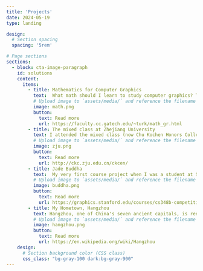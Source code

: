```yaml
---
title: 'Projects'
date: 2024-05-19
type: landing

design:
  # Section spacing
  spacing: '5rem'

# Page sections
sections:
  - block: cta-image-paragraph
    id: solutions
    content:
      items:
        - title: Mathematics for Computer Graphics
          text:  What math should I learn to study computer graphics? This is perhaps the most common question that students ask about computer graphics. My Ph.D. advisor [*Greg Turk*](https://faculty.cc.gatech.edu/~turk/) wrote an article on this topic.
          # Upload image to `assets/media/` and reference the filename here
          image: math.png
          button:
            text: Read more
            url: https://faculty.cc.gatech.edu/~turk/math_gr.html
        - title: The mixed class at Zhejiang University
          text: I attended the mixed class (now Chu Kochen Honors College) at Zhejiang University from 1998 to 2002. The idea behind the mixed class is to create an interdisciplinary environment by bringing together students with diversified backgrounds into the same class.
          # Upload image to `assets/media/` and reference the filename here
          image: zju.png
          button:
            text: Read more
            url: http://ckc.zju.edu.cn/ckcen/
        - title: Jade Buddha
          text:  My very first course project when I was a student at Stanford. I was fascinated with photorealistic rendering back then.  The course work page is still alive after 20+ years.
          # Upload image to `assets/media/` and reference the filename here
          image: buddha.png
          button:
            text: Read more
            url: https://graphics.stanford.edu/courses/cs348b-competition/cs348b-03
        - title: My Hometown, Hangzhou
          text: Hangzhou, one of China's seven ancient capitals, is renowned for its tea, silk, temples, fine arts, and, above all, [*West Lake*](https://en.wikipedia.org/wiki/West_Lake). Since 2011, West Lake has been listed as a [*UNESCO World Heritage Site*](https://en.wikipedia.org/wiki/World_Heritage_Site).
          # Upload image to `assets/media/` and reference the filename here
          image: hangzhou.png
          button:
            text: Read more
            url: https://en.wikipedia.org/wiki/Hangzhou
    design:
      # Section background color (CSS class)
      css_class: "bg-gray-100 dark:bg-gray-900"
---
```

